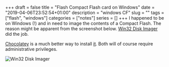 +++
draft = false
title = "Flash Compact Flash card on Windows"
date = "2019-04-06T23:52:54+01:00"
description = "windows CF"
slug = ""
tags = ["flash", "windows"]
categories = ["notes"]
series = []
+++
I happened to be on Windows (!) and in need to image the contents of a Compact Flash. The reason might be apparent from the screenshot below. [Win32 Disk Imager](https://sourceforge.net/projects/win32diskimager) did the job.

[Chocolatey](https://chocolatey.org) is a much better way to install [it](https://chocolatey.org/packages/win32diskimager). Both will of course require administrative privileges.

![Win32 Disk Imager](/img/Win32_disk_imager.png 'Win32 Disk Imager')
